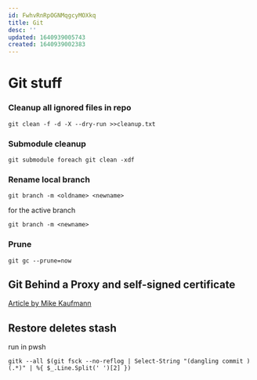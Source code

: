 ```yaml
---
id: FwhvRnRpOGNMqgcyMOXkq
title: Git
desc: ''
updated: 1640939005743
created: 1640939002383
---
```

# Git stuff

### Cleanup all ignored files in repo
```git
git clean -f -d -X --dry-run >>cleanup.txt
```

### Submodule cleanup
```git
git submodule foreach git clean -xdf
```

### Rename local branch
```git
git branch -m <oldname> <newname>
```
for the active branch
```git
git branch -m <newname>
```

### Prune
```git
git gc --prune=now
```


## Git Behind a Proxy and self-signed certificate

[Article by Mike Kaufmann](https://writeabout.net/2017/02/03/git-for-windows-with-tfs-and-ssl-behind-a-proxy/)


## Restore deletes stash
run in pwsh
```pwsh
gitk --all $(git fsck --no-reflog | Select-String "(dangling commit )(.*)" | %{ $_.Line.Split(' ')[2] })
```


